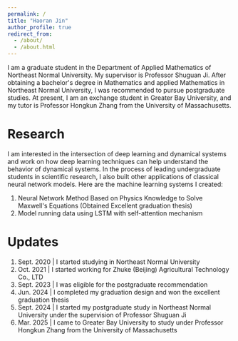 ```yaml
---
permalink: /
title: "Haoran Jin"
author_profile: true
redirect_from: 
  - /about/
  - /about.html
---
```


I am a graduate student in the Department of Applied Mathematics of Northeast Normal University. My supervisor is Professor Shuguan Ji. After obtaining a bachelor's degree in Mathematics and applied Mathematics in Northeast Normal University, I was recommended to pursue postgraduate studies. At present, I am an exchange student in Greater Bay University, and my tutor is Professor Hongkun Zhang from the University of Massachusetts.

Research
======
I am interested in the intersection of deep learning and dynamical systems and work on how deep learning techniques can help understand the behavior of dynamical systems. In the process of leading undergraduate students in scientific research, I also built other applications of classical neural network models. Here are the machine learning systems I created:

1. Neural Network Method Based on Physics Knowledge to Solve Maxwell's Equations (Obtained Excellent graduation thesis)
2. Model running data using LSTM with self-attention mechanism

Updates
======
1. Sept. 2020 | I started studying in Northeast Normal University
2. Oct.  2021 | I started working for Zhuke (Beijing) Agricultural Technology Co., LTD
3. Sept. 2023 | I was eligible for the postgraduate recommendation
4. Jun.  2024 | I completed my graduation design and won the excellent graduation thesis
5. Sept. 2024 | I started my postgraduate study in Northeast Normal University under the supervision of Professor Shuguan Ji
6. Mar.  2025 | I came to Greater Bay University to study under Professor Hongkun Zhang from the University of Massachusetts




